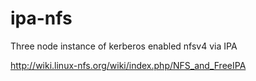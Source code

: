 # ipa-nfs

Three node instance of kerberos enabled nfsv4 via IPA

http://wiki.linux-nfs.org/wiki/index.php/NFS_and_FreeIPA


